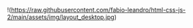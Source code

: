 !(https://raw.githubusercontent.com/fabio-leandro/html-css-js-2/main/assets/img/layout_desktop.jpg)
